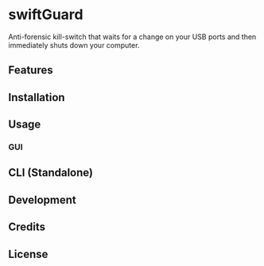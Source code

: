 # swiftGuard
Anti-forensic kill-switch that waits for a change on your USB ports and then immediately shuts down your computer.

## Features

## Installation

## Usage
### GUI

## CLI (Standalone)

## Development

## Credits

## License

